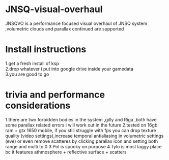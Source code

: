# JNSQ-visual-overhaul

JNSQVO is a performance focused visual overhaul of JNSQ system ,volumetric clouds and parallax continued are supported

# Install instructions 
1.get a fresh install of ksp <br />
2.drop whatever i put into google drive inside your gamedata <br />
3.you are good to go <br />
# trivia and performance considerations 
1.there are two forbidden bodies in the system ,gilly and Riga ,both have some parallax related errors i will work out in the future 
2.tested on 16gb ram + gtx 1650 mobile, if you still struggle with fps you can drop texture quality (video settings),increase temporal antialiasing in volumetric settings (eve) or even remove scatteres by clicking parallax icon and setting both range and multi to 0 
3.Pol is spooky on purpose
4.Tylo is most laggy place bc it features athmosphere + reflective surface + scatters
